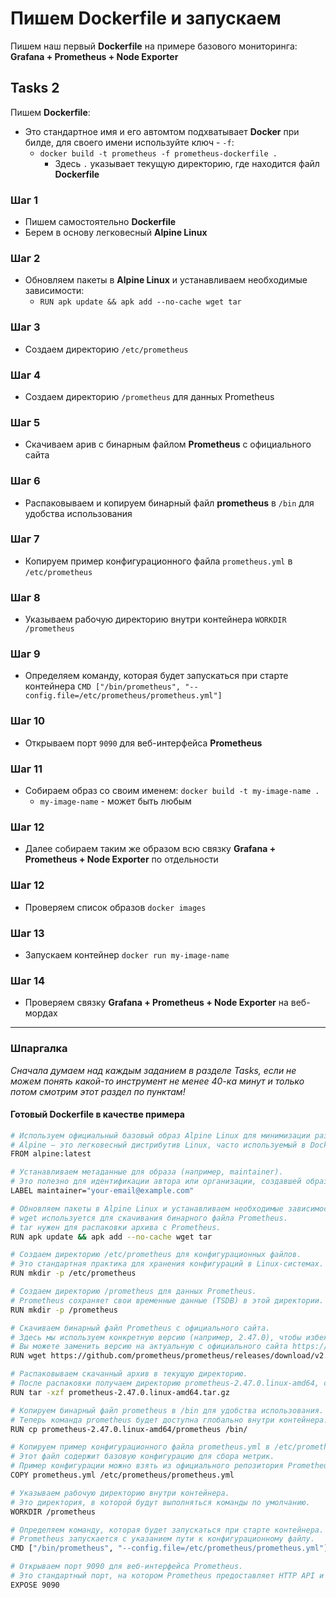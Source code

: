 # Пишем Dockerfile и запускаем

Пишем наш первый **Dockerfile** на примере базового мониторинга: **Grafana + Prometheus + Node Exporter**

## Tasks 2

Пишем **Dockerfile**:
- Это стандартное имя и его автомтом подхватывает **Docker** при билде, для своего имени используйте ключ - `-f`:
  - `docker build -t prometheus -f prometheus-dockerfile .`
    - Здесь `.` указывает текущую директорию, где находится файл **Dockerfile** 

### Шаг 1
- Пишем самостоятельно **Dockerfile**
- Берем в основу легковесный **Alpine Linux**

### Шаг 2
- Обновляем пакеты в **Alpine Linux** и устанавливаем необходимые зависимости:
  - `RUN apk update && apk add --no-cache wget tar`

### Шаг 3
- Создаем директорию `/etc/prometheus`

### Шаг 4
- Создаем директорию `/prometheus` для данных Prometheus

### Шаг 5
- Скачиваем арив с бинарным файлом **Prometheus** с официального сайта

### Шаг 6
- Распаковываем и копируем бинарный файл **prometheus** в `/bin` для удобства использования

### Шаг 7
- Копируем пример конфигурационного файла `prometheus.yml` в `/etc/prometheus`

### Шаг 8
- Указываем рабочую директорию внутри контейнера `WORKDIR /prometheus`

### Шаг 9
- Определяем команду, которая будет запускаться при старте контейнера `CMD ["/bin/prometheus", "--config.file=/etc/prometheus/prometheus.yml"]`

### Шаг 10
- Открываем порт `9090` для веб-интерфейса **Prometheus**

### Шаг 11 
- Собираем образ со своим именем: `docker build -t my-image-name .`
  - `my-image-name` - может быть любым

### Шаг 12
- Далее собираем таким же образом всю связку **Grafana + Prometheus + Node Exporter** по отдельности

### Шаг 12
- Проверяем список образов `docker images`

### Шаг 13
- Запускаем контейнер `docker run my-image-name`

### Шаг 14
- Проверяем связку **Grafana + Prometheus + Node Exporter** на веб-мордах

--- 

### Шпаргалка

_Сначала думаем над каждым заданием в разделе Tasks, если не можем понять какой-то инструмент не менее 40-ка минут и только потом смотрим этот раздел по пунктам!_

#### Готовый Dockerfile в качестве примера

```bash
# Используем официальный базовый образ Alpine Linux для минимизации размера итогового образа.
# Alpine — это легковесный дистрибутив Linux, часто используемый в Docker-образах [[8]].
FROM alpine:latest

# Устанавливаем метаданные для образа (например, maintainer).
# Это полезно для идентификации автора или организации, создавшей образ.
LABEL maintainer="your-email@example.com"

# Обновляем пакеты в Alpine Linux и устанавливаем необходимые зависимости.
# wget используется для скачивания бинарного файла Prometheus.
# tar нужен для распаковки архива с Prometheus.
RUN apk update && apk add --no-cache wget tar

# Создаем директорию /etc/prometheus для конфигурационных файлов.
# Это стандартная практика для хранения конфигураций в Linux-системах.
RUN mkdir -p /etc/prometheus

# Создаем директорию /prometheus для данных Prometheus.
# Prometheus сохраняет свои временные данные (TSDB) в этой директории.
RUN mkdir -p /prometheus

# Скачиваем бинарный файл Prometheus с официального сайта.
# Здесь мы используем конкретную версию (например, 2.47.0), чтобы избежать неожиданных обновлений.
# Вы можете заменить версию на актуальную с официального сайта https://prometheus.io/download/ [[1]].
RUN wget https://github.com/prometheus/prometheus/releases/download/v2.47.0/prometheus-2.47.0.linux-amd64.tar.gz

# Распаковываем скачанный архив в текущую директорию.
# После распаковки получаем директорию prometheus-2.47.0.linux-amd64, содержащую бинарные файлы.
RUN tar -xzf prometheus-2.47.0.linux-amd64.tar.gz

# Копируем бинарный файл prometheus в /bin для удобства использования.
# Теперь команда prometheus будет доступна глобально внутри контейнера.
RUN cp prometheus-2.47.0.linux-amd64/prometheus /bin/

# Копируем пример конфигурационного файла prometheus.yml в /etc/prometheus.
# Этот файл содержит базовую конфигурацию для сбора метрик.
# Пример конфигурации можно взять из официального репозитория Prometheus [[2]].
COPY prometheus.yml /etc/prometheus/prometheus.yml

# Указываем рабочую директорию внутри контейнера.
# Это директория, в которой будут выполняться команды по умолчанию.
WORKDIR /prometheus

# Определяем команду, которая будет запускаться при старте контейнера.
# Prometheus запускается с указанием пути к конфигурационному файлу.
CMD ["/bin/prometheus", "--config.file=/etc/prometheus/prometheus.yml"]

# Открываем порт 9090 для веб-интерфейса Prometheus.
# Это стандартный порт, на котором Prometheus предоставляет HTTP API и веб-интерфейс [[5]].
EXPOSE 9090
```
